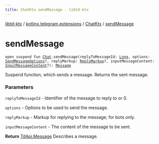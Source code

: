 ```yaml
---
title: ChatKtx.sendMessage - libtd-ktx
---
```


[libtd-ktx](../../index.html) / [kotlinx.telegram.extensions](../index.html) / [ChatKtx](index.html) / [sendMessage](./send-message.html)

# sendMessage

`open suspend fun `[`Chat`](https://tdlibx.github.io/td/docs/org/drinkless/td/libcore/telegram/TdApi/Chat.html)`.sendMessage(replyToMessageId: `[`Long`](https://kotlinlang.org/api/latest/jvm/stdlib/kotlin/-long/index.html)`, options: `[`SendMessageOptions`](https://tdlibx.github.io/td/docs/org/drinkless/td/libcore/telegram/TdApi/SendMessageOptions.html)`?, replyMarkup: `[`ReplyMarkup`](https://tdlibx.github.io/td/docs/org/drinkless/td/libcore/telegram/TdApi/ReplyMarkup.html)`?, inputMessageContent: `[`InputMessageContent`](https://tdlibx.github.io/td/docs/org/drinkless/td/libcore/telegram/TdApi/InputMessageContent.html)`?): `[`Message`](https://tdlibx.github.io/td/docs/org/drinkless/td/libcore/telegram/TdApi/Message.html)

Suspend function, which sends a message. Returns the sent message.

### Parameters

`replyToMessageId` - Identifier of the message to reply to or 0.

`options` - Options to be used to send the message.

`replyMarkup` - Markup for replying to the message; for bots only.

`inputMessageContent` - The content of the message to be sent.

**Return**
[TdApi.Message](https://tdlibx.github.io/td/docs/org/drinkless/td/libcore/telegram/TdApi/Message.html) Describes a message.

